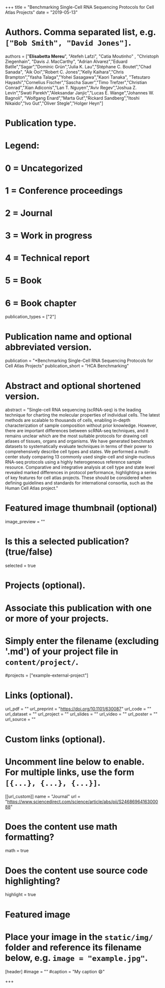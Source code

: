 +++
title = "Benchmarking Single-Cell RNA Sequencing Protocols for Cell Atlas Projects"
date = "2019-05-13"

# Authors. Comma separated list, e.g. `["Bob Smith", "David Jones"]`.

authors = ["**Elisabetta Mereu**", "Atefeh Lafzi", "Catia Moutinho" , "Christoph Ziegenhain", "Davis J. MacCarthy",
"Adrian Alvarez","Eduard Batlle","Sagar","Dominic Grün","Julia K. Lau","Stéphane C. Boutet","Chad Sanada",
"Aik Ooi","Robert C. Jones","Kelly Kaihara","Chris Brampton","Yasha Talaga","Yohei Sasagawa","Kaori Tanaka",
"Tetsutaro Hayashi","Cornelius Fischer","Sascha Sauer","Timo Trefzer","Christian Conrad","Xian Adiconis","Lan T. Nguyen","Aviv Regev","Joshua Z. Levin","Swati Parekh","Aleksandar Janjic","Lucas E. Wange","Johannes W. Bagnoli",
"Wolfgang Enard","Marta Gut","Rickard Sandberg","Itoshi Nikaido","Ivo Gut","Oliver Stegle","Holger Heyn"]

# Publication type.
# Legend:
# 0 = Uncategorized
# 1 = Conference proceedings
# 2 = Journal
# 3 = Work in progress
# 4 = Technical report
# 5 = Book
# 6 = Book chapter
publication_types = ["2"]

# Publication name and optional abbreviated version.
publication = "*Benchmarking Single-Cell RNA Sequencing Protocols for Cell Atlas Projects"
publication_short = "HCA Benchmarking"


# Abstract and optional shortened version.
abstract = "Single-cell RNA sequencing (scRNA-seq) is the leading technique for charting the molecular properties of individual cells. The latest methods are scalable to thousands of cells, enabling in-depth characterization of sample composition without prior knowledge. However, there are important differences between scRNA-seq techniques, and it remains unclear which are the most suitable protocols for drawing cell atlases of tissues, organs and organisms. We have generated benchmark datasets to systematically evaluate techniques in terms of their power to comprehensively describe cell types and states. We performed a multi-center study comparing 13 commonly used single-cell and single-nucleus RNA-seq protocols using a highly heterogeneous reference sample resource. Comparative and integrative analysis at cell type and state level revealed marked differences in protocol performance, highlighting a series of key features for cell atlas projects. These should be considered when defining guidelines and standards for international consortia, such as the Human Cell Atlas project."

# Featured image thumbnail (optional)
image_preview = ""

# Is this a selected publication? (true/false)
selected = true

# Projects (optional).
#   Associate this publication with one or more of your projects.
#   Simply enter the filename (excluding '.md') of your project file in `content/project/`.
#projects = ["example-external-project"]

# Links (optional).
url_pdf = ""
url_preprint = "https://doi.org/10.1101/630087"
url_code = ""
url_dataset = ""
url_project = ""
url_slides = ""
url_video = ""
url_poster = ""
url_source = ""

# Custom links (optional).
#   Uncomment line below to enable. For multiple links, use the form `[{...}, {...}, {...}]`.
[[url_custom]]
name = "Journal"
url = "https://www.sciencedirect.com/science/article/abs/pii/S2468696416300088"

# Does the content use math formatting?
math = true

# Does the content use source code highlighting?
highlight = true
  
# Featured image
# Place your image in the `static/img/` folder and reference its filename below, e.g. `image = "example.jpg"`.
[header]
#image = ""
#caption = "My caption :smile:"

+++


